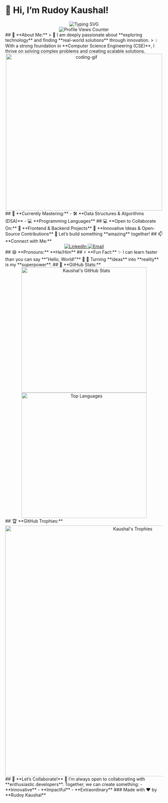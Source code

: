 # 👋 Hi, I’m **Rudoy Kaushal!**  
<div align="center">
    <img src="https://readme-typing-svg.herokuapp.com?font=Fira+Code&size=24&pause=1000&color=F75C7E&center=true&width=435&lines=Welcome+to+my+GitHub+Profile!;Passionate+Tech+Enthusiast;Exploring+and+Building+Innovations!" alt="Typing SVG" />
</div>
<div align="center">
    <img src="https://komarev.com/ghpvc/?username=KAUSHAL36977&style=for-the-badge&color=brightgreen" alt="Profile Views Counter" />
</div>
## 🌟 **About Me:**  
> 👀 I am deeply passionate about **exploring technology** and finding **real-world solutions** through innovation.  
> 💡 With a strong foundation in **Computer Science Engineering (CSE)**, I thrive on solving complex problems and creating scalable solutions.
<div align="center">
    <img src="https://user-images.githubusercontent.com/45101291/211208411-b49a6847-32a4-4973-bff7-e6fcf1a5b5f8.gif" alt="coding-gif" width="500px">
</div>
## 🌱 **Currently Mastering:**  
- 🛠 **Data Structures & Algorithms (DSA)**  
- 💻 **Programming Languages**  
## 💻 **Open to Collaborate On:**  
🎯 **Frontend & Backend Projects**  
🤝 **Innovative Ideas & Open-Source Contributions**  
🌟 Let’s build something **amazing** together!  
## 📫 **Connect with Me:**  
<div align="center">
    <a href="https://www.linkedin.com/in/kaushalrudoy" target="_blank">
        <img src="https://img.shields.io/badge/LinkedIn-0077B5?style=for-the-badge&logo=linkedin&logoColor=white" alt="LinkedIn">
    </a>
    <a href="mailto:kau333halkumar@gmail.com" target="_blank">
        <img src="https://img.shields.io/badge/Email-D14836?style=for-the-badge&logo=gmail&logoColor=white" alt="Email">
    </a>
</div>
## 😄 **Pronouns:**  
**He/Him**
## ⚡ **Fun Fact:**  
✨ I can learn faster than you can say **"Hello, World!"** 🚀  
🎯 Turning **ideas** into **reality** is my **superpower**.  
## 🌟 **GitHub Stats:**  
<div align="center">
    <img src="https://github-readme-stats.vercel.app/api?username=KAUSHAL36977&show_icons=true&theme=radical" alt="Kaushal's GitHub Stats" width="400px">
    <img src="https://github-readme-stats.vercel.app/api/top-langs/?username=KAUSHAL36977&layout=compact&theme=radical" alt="Top Languages" width="400px">
</div>
## 🏆 **GitHub Trophies:**  
<div align="center">
    <img src="https://github-profile-trophy.vercel.app/?username=KAUSHAL36977&theme=onedark&no-bg=true&no-frame=true&row=2&column=3" alt="Kaushal's Trophies" width="800px">
</div>
## 🚀 **Let’s Collaborate!**  
🌟 I’m always open to collaborating with **enthusiastic developers**. Together, we can create something:  
- **Innovative**  
- **Impactful**  
- **Extraordinary**  
### Made with ❤️ by **Rudoy Kaushal**
